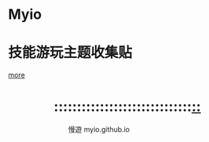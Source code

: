 # Myio
# 技能游玩主题收集贴
[more](https://myngy.github.io/)  <br />
#                ::::::::::::::::::::::::::::::[::](https://github.com/myio/myio.github.io/edit/master/README.md)

                                 慢遊 myio.github.io
